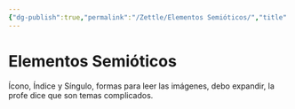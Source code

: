 ```yaml
---
{"dg-publish":true,"permalink":"/Zettle/Elementos Semióticos/","title":"Elementos Semióticos","tags":["ZeType/Idea"],"updated":"2023-09-25T12:37:13.131-05:00"}
---
```



# Elementos Semióticos

Ícono, Índice y Síngulo, formas para leer las imágenes, debo expandir, la profe dice que son temas complicados.
